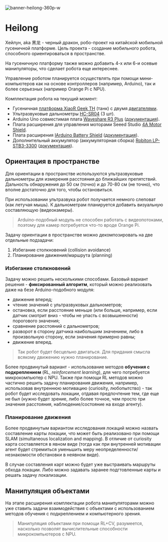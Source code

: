 ![banner-heilong-360p-w](https://github.com/user-attachments/assets/f90f20ee-5ab9-4bab-bc55-4ec18faee160)
# Heilong

Хейлун, aka 黑龙 - черный дракон, робо-проект на китайской мобильной гусеничной платформе. Цель проекта - создание мобильного робота, способного ориентироваться в пространстве.

На гусеничную платформу также можно добавить 4-х или 6-и осевые манипуляторы, что сделает робота еще интереснее.

Управление роботом планируется осуществлять при помощи мини-компьютеров как на основе контроллеров (например, Arduino), так и более серьезных (например Orange Pi с NPU).

Комплектация робота на текущий момент:

* Гусеничная [платформа XiaoR Geek TH](https://www.xiaorgeek.net/products/metal-tank-chassis?variant=41437708845142) (танк) с двумя [двигателями](https://www.xiaorgeek.net/products/xr25-370-dual-output-shaft-strong-magnetic-high-torque-permanent-magnet-dc-motor-special-motor-for-smart-car-6-12v-motor).
* Ультразвуковые дальнометры [HC-SR04](https://www.xiaorgeek.net/products/xiaor-geek-protective-case-for-ultrasonic-sensor) (3 шт).
* Arduino Uno совместимая плата [Waveshare R3 Plus](https://www.waveshare.com/r3-plus.htm) ([документация](https://www.waveshare.com/wiki/R3_PLUS)).
* Плата расширения для управления моторами Seeed Studio [4A Motor Shield](https://wiki.seeedstudio.com/4A_Motor_Shield).
* Плата расширения [IArduino Battery Shield](https://iarduino.ru/shop/Expansion-payments/battery-shield.html) ([документация](https://wiki.iarduino.ru/page/Battery_Shield)).
* Дополнительный аккумулятор (аккумуляторная сборка) [Robiton LP-STB3-3300](https://www.robiton.ru/product/13351) ([документация](https://www.robiton.ru/sites/default/files/P00137385N13351.pdf)).

## Ориентация в пространстве

Для ориентации в пространстве используются ультразвуковые дальнометры для измерения расстояния до ближайших препятствий. Дальность обнаружения до 50 см (точно) и до 70-80 см (не точно), что вполне достаточно для того, чтобы остановиться.

При использовании ультразвука робот получается немного слеповат (как летучая мышь). К дальнометрам планируется добавить визуальную составляющую (видеокамеры).

> Arduino-подобный модуль не способен работать с видеопотоками, поэтому для камер потребуется что-то вроде Orange Pi.

Задачу ориентации в пространстве можно декомпозировать на две отдельные подзадачи:
1. Избегание столкновений (collision avoidance)
2. Планирование движения/маршрута (planning)

### Избегание столкновений

Задачу можно решить несколькими способами. Базовый вариант решения - **фиксированный алгоритм**, который можно реализовать даже на безе Arduino-подобного модуля:
* движение вперед;
* чтение значений с ультразвуковых дальнометров;
* остановка, если расстояние меньше (или больше, например, если датчик смотрит вниз - чтобы не упасть с возвышенности)  порогового значения;
* сравнение расстояний с дальнометров;
* разворот в сторону датчика наибольшим значением, либо в произвольную сторону, если значения примерно равны;
* движение вперед.

> Так робот будет бесцельно двигаться. Для придания смысла всякому движению нужно планирование.

Более продвинутый вариант - использование методов **обучения с подкреплением** (RL, *reinforcement learning*), для чего потребуется микрокомпьютер с NPU. Также при помощи RL методов можно частично решить задачу планирования движения, например, использовав внутреннюю мотивацию (curiosity, любопытство) - так робот будет исследовать локации, отдавая предпочтение тем, где еще не был (нужно будет зрение, либо более точное, чем просто три значения расстояния, наблюдение/состояние на входе агенту).

### Планирование движения

Более продвинутым вариантом исследования локаций можно назвать составление карты локации, что может быть реализовано при помощи SLAM (simultaneous localization and mapping). В отличие от curiosity карта составляется в явном виде (тогда как при внутренней мотивации агент будет стремиться уменьшить меру неопределенности/незнакомости обстановки в неявном виде).

В случае составления карт можно будет уже выстраивать маршруты обхода локации. Либо можно задавать заранее подгтовленные карты и решать задачу локализации.

## Манипуляция объектами

На этапе расширения комплектации робота манипуляторами можно уже ставить задачи взаимодействия с объектами с использованием методов обучения с подкреплением и компьютерного зрения.

> Манипуляция объектами при помощи RL+CV, разумеется, насколько позволят вычислительные способности микрокомпьютеров с NPU.
